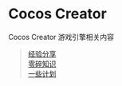 # Cocos Creator

 Cocos Creator 游戏引擎相关内容
>    [经验分享](CocosExperience.md)  
>    [零碎知识](CocosSmallKnowledge.md)  
>    [一些计划](CocosPlanStudy.md)

